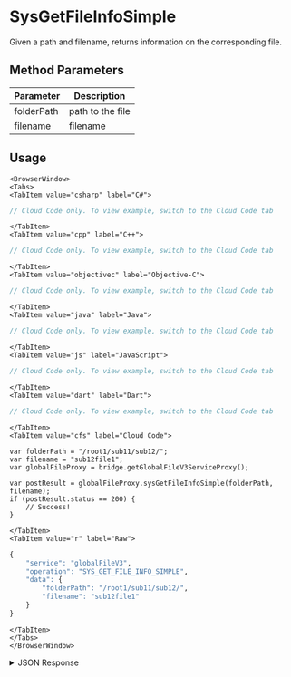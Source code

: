 # SysGetFileInfoSimple

Given a path and filename, returns information on the corresponding file.

<PartialServop service_name="globalFileV3" operation_name="SYS_GET_FILE_INFO_SIMPLE" />

## Method Parameters
Parameter | Description
--------- | -----------
folderPath | path to the file
filename | filename

## Usage

```mdx-code-block
<BrowserWindow>
<Tabs>
<TabItem value="csharp" label="C#">
```

```csharp
// Cloud Code only. To view example, switch to the Cloud Code tab
```

```mdx-code-block
</TabItem>
<TabItem value="cpp" label="C++">
```

```cpp
// Cloud Code only. To view example, switch to the Cloud Code tab
```

```mdx-code-block
</TabItem>
<TabItem value="objectivec" label="Objective-C">
```

```objectivec
// Cloud Code only. To view example, switch to the Cloud Code tab
```

```mdx-code-block
</TabItem>
<TabItem value="java" label="Java">
```

```java
// Cloud Code only. To view example, switch to the Cloud Code tab
```

```mdx-code-block
</TabItem>
<TabItem value="js" label="JavaScript">
```

```javascript
// Cloud Code only. To view example, switch to the Cloud Code tab
```

```mdx-code-block
</TabItem>
<TabItem value="dart" label="Dart">
```

```dart
// Cloud Code only. To view example, switch to the Cloud Code tab
```

```mdx-code-block
</TabItem>
<TabItem value="cfs" label="Cloud Code">
```

```cfscript
var folderPath = "/root1/sub11/sub12/";
var filename = "sub12file1";
var globalFileProxy = bridge.getGlobalFileV3ServiceProxy();

var postResult = globalFileProxy.sysGetFileInfoSimple(folderPath, filename);
if (postResult.status == 200) {
    // Success!
}
```

```mdx-code-block
</TabItem>
<TabItem value="r" label="Raw">
```

```r
{
	"service": "globalFileV3",
	"operation": "SYS_GET_FILE_INFO_SIMPLE",
	"data": {
        "folderPath": "/root1/sub11/sub12/",
        "filename": "sub12file1"
    }
}
```

```mdx-code-block
</TabItem>
</Tabs>
</BrowserWindow>
```

<details>
<summary>JSON Response</summary>

```json
{
    "status": 200,
    "data": {
        "fileDetails": {
            "fileId": "4d0b8945-41f8-4a2b-a2f5-e9c0b2482bc6",
            "contentMd5": "0snE+wsqo2XeseZbT5kLyQ==",
            "treeId": "ff81c691-5683-4aa0-addb-6f89ecd3ce75",
            "fileName": "sub12file1",
            "fileSize": 64,
            "dateUploaded": 1586975354000,
            "etag": "d2c9c4fb0b2aa365deb1e65b4f990bc9",
            "version": 1,
            "url": "https://api.braincloudservers.com/files/bc/g/23302/f/xxxx-xxx-xxx-xxx/yyy-yyy-yyy-yyy/V1/sub12file1"
        }
    }
}
```
</details>

